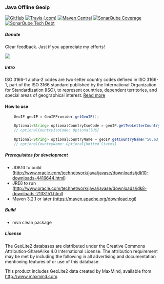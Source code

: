 ### Java Offline Geoip

[![GitHub](https://img.shields.io/github/license/tornaia/java-offline-geoip.svg)](https://opensource.org/licenses/Apache-2.0) [![Travis (.com)](https://img.shields.io/travis/com/tornaia/java-offline-geoip.svg)](https://travis-ci.com/tornaia/java-offline-geoip) [![Maven Central](https://img.shields.io/maven-central/v/com.github.tornaia/java-offline-geoip.svg)](https://mvnrepository.com/artifact/com.github.tornaia/java-offline-geoip) [![SonarQube Coverage](https://img.shields.io/sonar/https/sonarcloud.io/java-offline-geoip/coverage.svg)](https://sonarcloud.io/dashboard?id=java-offline-geoip) [![SonarQube Tech Debt](https://img.shields.io/sonar/https/sonarcloud.io/java-offline-geoip/tech_debt.svg)](https://sonarcloud.io/dashboard?id=java-offline-geoip)

##### Donate

Clear feedback. Just if you appreciate my efforts!

[![](https://www.paypalobjects.com/en_US/i/btn/btn_donateCC_LG.gif)](https://www.paypal.com/cgi-bin/webscr?cmd=_s-xclick&hosted_button_id=https://www.paypal.com/cgi-bin/webscr?cmd=_s-xclick&hosted_button_id=TAANNK2KXZXHG)

##### Intro

ISO 3166-1 alpha-2 codes are two-letter country codes defined in ISO 3166-1, part of the ISO 3166 standard published by the International Organization for Standardization (ISO), to represent countries, dependent territories, and special areas of geographical interest. [Read more](https://en.wikipedia.org/wiki/ISO_3166-1_alpha-2)

#### How to use

```java
    GeoIP geoIP = GeoIPProvider.getGeoIP();

    Optional<String> optionalCountryIsoCode = geoIP.getTwoLetterCountryCode("50.63.202.32");
    // optionalCountryIsoCode: Optional[US]
    
    Optional<String> optionalCountryName = geoIP.getCountryName("50.63.202.32");
    // optionalCountryName: Optional[United States]
```

##### Prerequisites for development

* JDK10 to build (http://www.oracle.com/technetwork/java/javase/downloads/jdk10-downloads-4416644.html) 
* JRE8 to run (http://www.oracle.com/technetwork/java/javase/downloads/jdk8-downloads-2133151.html)
* Maven 3.2.1 or later (https://maven.apache.org/download.cgi)

##### Build

* mvn clean package

##### License

The GeoLite2 databases are distributed under the Creative Commons Attribution-ShareAlike 4.0 International License. The attribution requirement may be met by including the following in all advertising and documentation mentioning features of or use of this database:

This product includes GeoLite2 data created by MaxMind, available from
<a href="http://www.maxmind.com">http://www.maxmind.com</a>.